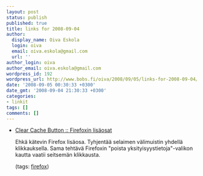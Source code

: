 ```yaml
---
layout: post
status: publish
published: true
title: links for 2008-09-04
author:
  display_name: Oiva Eskola
  login: oiva
  email: oiva.eskola@gmail.com
  url: ''
author_login: oiva
author_email: oiva.eskola@gmail.com
wordpress_id: 192
wordpress_url: http://www.bobs.fi/oiva/2008/09/05/links-for-2008-09-04/
date: '2008-09-05 00:30:33 +0300'
date_gmt: '2008-09-04 21:30:33 +0300'
categories:
- linkit
tags: []
comments: []
---
```

<ul class="delicious">
<li>
<div class="delicious-link"><a href="https://addons.mozilla.org/fi/firefox/addon/1801">Clear Cache Button :: Firefoxin lis&auml;osat</a></div></p>
<div class="delicious-extended">Ehk&auml; k&auml;tevin Firefox lis&auml;osa. Tyhjent&auml;&auml; selaimen v&auml;limuistin yhdell&auml; klikkauksella. Sama teht&auml;v&auml; Firefoxin "poista yksityisyystietoja"-valikon kautta vaatii seitsem&auml;n klikkausta.</div></p>
<div class="delicious-tags">(tags: <a href="http://delicious.com/oiva/firefox">firefox</a>)</div><br />
            </li></ul></p>
